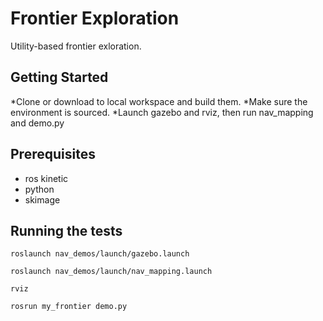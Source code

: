 # Frontier Exploration

Utility-based frontier exloration.

## Getting Started

*Clone or download to local workspace and build them.
*Make sure the environment is sourced.
*Launch gazebo and rviz, then run nav_mapping and demo.py

## Prerequisites

* ros kinetic
* python
* skimage

## Running the tests

```
roslaunch nav_demos/launch/gazebo.launch
```
```
roslaunch nav_demos/launch/nav_mapping.launch
```
```
rviz
```
```
rosrun my_frontier demo.py
```

